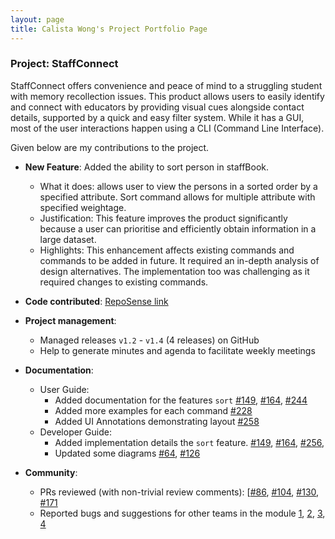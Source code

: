 ```yaml
---
layout: page
title: Calista Wong's Project Portfolio Page
---
```


### Project: StaffConnect

StaffConnect offers convenience and peace of mind to a struggling student with memory recollection issues. This product allows users to easily identify and connect with educators by providing visual cues alongside contact details, supported by a quick and easy filter system. While it has a GUI, most of the user interactions happen using a CLI (Command Line Interface).

Given below are my contributions to the project.

* **New Feature**: Added the ability to sort person in staffBook.
  * What it does: allows user to view the persons in a sorted order by a specified attribute. Sort command allows for multiple attribute with specified weightage.
  * Justification: This feature improves the product significantly because a user can prioritise and efficiently obtain information in a large dataset.
  * Highlights: This enhancement affects existing commands and commands to be added in future. It required an in-depth analysis of design alternatives. The implementation too was challenging as it required changes to existing commands.

* **Code contributed**: [RepoSense link](https://nus-cs2103-ay2324s2.github.io/tp-dashboard/?search=whitesnowx&sort=groupTitle&sortWithin=title&timeframe=commit&mergegroup=&groupSelect=groupByRepos&breakdown=true&checkedFileTypes=docs~functional-code~test-code~other&since=2024-02-23&tabOpen=true&tabType=authorship&tabAuthor=whitesnowx&tabRepo=AY2324S2-CS2103-F08-3%2Ftp%5Bmaster%5D&authorshipIsMergeGroup=false&authorshipFileTypes=docs~functional-code~test-code~other&authorshipIsBinaryFileTypeChecked=false&authorshipIsIgnoredFilesChecked=false)

* **Project management**:
  * Managed releases `v1.2` - `v1.4` (4 releases) on GitHub
  * Help to generate minutes and agenda to facilitate weekly meetings

* **Documentation**:
  * User Guide:
    * Added documentation for the features `sort` [\#149](https://github.com/AY2324S2-CS2103-F08-3/tp/pull/149), [\#164](https://github.com/AY2324S2-CS2103-F08-3/tp/pull/164), [\#244](https://github.com/AY2324S2-CS2103-F08-3/tp/pull/244)
    * Added more examples for each command [\#228](https://github.com/AY2324S2-CS2103-F08-3/tp/pull/228)
    * Added UI Annotations demonstrating layout [\#258](https://github.com/AY2324S2-CS2103-F08-3/tp/pull/258)
  * Developer Guide:
    * Added implementation details the `sort` feature. [\#149](https://github.com/AY2324S2-CS2103-F08-3/tp/pull/149), [\#164](https://github.com/AY2324S2-CS2103-F08-3/tp/pull/164), [\#256](https://github.com/AY2324S2-CS2103-F08-3/tp/pull/256),
    * Updated some diagrams [\#64](https://github.com/AY2324S2-CS2103-F08-3/tp/pull/64), [\#126](https://github.com/AY2324S2-CS2103-F08-3/tp/pull/126)

* **Community**:
  * PRs reviewed (with non-trivial review comments): [[\#86](https://github.com/AY2324S2-CS2103-F08-3/tp/pull/86), [\#104](https://github.com/AY2324S2-CS2103-F08-3/tp/pull/104), [\#130](https://github.com/AY2324S2-CS2103-F08-3/tp/pull/130), [\#171](https://github.com/AY2324S2-CS2103-F08-3/tp/pull/171)
  * Reported bugs and suggestions for other teams in the module [1](https://github.com/AY2324S2-CS2103T-T11-3/tp/issues/115), [2](https://github.com/AY2324S2-CS2103T-T11-3/tp/issues/119), [3](https://github.com/AY2324S2-CS2103T-T11-3/tp/issues/123), [4](https://github.com/AY2324S2-CS2103T-T11-3/tp/issues/124)



